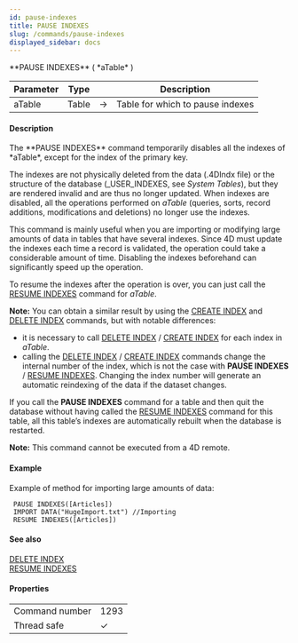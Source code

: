 ```yaml
---
id: pause-indexes
title: PAUSE INDEXES
slug: /commands/pause-indexes
displayed_sidebar: docs
---
```


<!--REF #_command_.PAUSE INDEXES.Syntax-->**PAUSE INDEXES** ( *aTable* )<!-- END REF-->
<!--REF #_command_.PAUSE INDEXES.Params-->
| Parameter | Type |  | Description |
| --- | --- | --- | --- |
| aTable | Table | &#8594;  | Table for which to pause indexes |

<!-- END REF-->

#### Description 

<!--REF #_command_.PAUSE INDEXES.Summary-->The **PAUSE INDEXES** command temporarily disables all the indexes of *aTable*, except for the index of the primary key.<!-- END REF-->

The indexes are not physically deleted from the data (.4DIndx file) or the structure of the database (\_USER\_INDEXES, see *System Tables*), but they are rendered invalid and are thus no longer updated. When indexes are disabled, all the operations performed on *aTable* (queries, sorts, record additions, modifications and deletions) no longer use the indexes.

This command is mainly useful when you are importing or modifying large amounts of data in tables that have several indexes. Since 4D must update the indexes each time a record is validated, the operation could take a considerable amount of time. Disabling the indexes beforehand can significantly speed up the operation. 

To resume the indexes after the operation is over, you can just call the [RESUME INDEXES](resume-indexes.md) command for *aTable*. 

**Note:** You can obtain a similar result by using the [CREATE INDEX](create-index.md) and [DELETE INDEX](delete-index.md) commands, but with notable differences:

* it is necessary to call [DELETE INDEX](delete-index.md) / [CREATE INDEX](create-index.md) for each index in *aTable*.
* calling the [DELETE INDEX](delete-index.md) / [CREATE INDEX](create-index.md) commands change the internal number of the index, which is not the case with **PAUSE INDEXES** / [RESUME INDEXES](resume-indexes.md). Changing the index number will generate an automatic reindexing of the data if the dataset changes.

If you call the **PAUSE INDEXES** command for a table and then quit the database without having called the [RESUME INDEXES](resume-indexes.md) command for this table, all this table’s indexes are automatically rebuilt when the database is restarted. 

**Note:** This command cannot be executed from a 4D remote.

#### Example 

Example of method for importing large amounts of data:

```4d
 PAUSE INDEXES([Articles])
 IMPORT DATA("HugeImport.txt") //Importing
 RESUME INDEXES([Articles])
```

#### See also 

[DELETE INDEX](delete-index.md)  
[RESUME INDEXES](resume-indexes.md)  

#### Properties

|  |  |
| --- | --- |
| Command number | 1293 |
| Thread safe | &check; |


